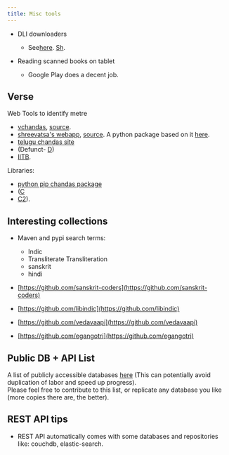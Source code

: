 ```yaml
---
title: Misc tools
---
```


- DLI downloaders
    
    - See[here](http://sanskritdocuments.org/scannedbooks/). [Sh](https://github.com/sanskrit-coders/DLI-tools).

- Reading scanned books on tablet
    - Google Play does a decent job.

## Verse

Web Tools to identify metre

- [vchandas](https://vchandas.netlify.app/), [source](https://github.com/vipranarayan14/vchandas).
- [shreevatsa's webapp](http://sanskritmetres.appspot.com/), [source](https://github.com/shreevatsa/sanskrit/). A python package based on it [here](https://github.com/sanskrit-coders/chandas). 
- [telugu chandas site](http://chandam.apphb.com/?chandam)
- (Defunct- [D](http://sanskrit.sai.uni-heidelberg.de/Chanda/HTML/list_all.html))
- [IITB](http://www.cfilt.iitb.ac.in/mitweb/). 

Libraries: 

- [python pip chandas package](https://github.com/sanskrit-coders/chandas)
- ([C](http://sktutils.com/metricAnalyzerAction.do)
- [C2](http://code.google.com/p/sktutilities/)).



## Interesting collections

- Maven and pypi search terms:

    - Indic
    - Transliterate Transliteration
    - sanskrit
    - hindi

- [https://github.com/sanskrit-coders](https://github.com/sanskrit-coders)
- [https://github.com/libindic](https://github.com/libindic)
- [https://github.com/vedavaapi](https://github.com/vedavaapi)
- [https://github.com/egangotri](https://github.com/egangotri)


## Public DB + API List

A list of publicly accessible databases [here](https://docs.google.com/spreadsheets/d/1krZemR8Khm0-6kQAtAY8De21VI6ipI-1l7ldNcKWXvA/edit#gid=0) (This can potentially avoid duplication of labor and speed up progress).​   
Please feel free to contribute to this list, or replicate any database you like (more copies there are, the better).

## REST API tips

- REST API automatically comes with some databases and repositories like: couchdb, elastic-search.
